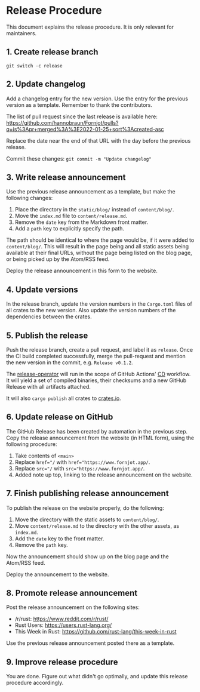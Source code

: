 # Release Procedure

This document explains the release procedure. It is only relevant for maintainers.


## 1. Create release branch

```
git switch -c release
```

## 2. Update changelog

Add a changelog entry for the new version. Use the entry for the previous version as a template. Remember to thank the contributors.

The list of pull request since the last release is available here:
https://github.com/hannobraun/Fornjot/pulls?q=is%3Apr+merged%3A%3E2022-01-25+sort%3Acreated-asc

Replace the date near the end of that URL with the day before the previous release.

Commit these changes: `git commit -m "Update changelog"`


## 3. Write release announcement

Use the previous release announcement as a template, but make the following changes:

1. Place the directory in the `static/blog/` instead of `content/blog/`.
2. Move the `index.md` file to `content/release.md`.
2. Remove the `date` key from the Markdown front matter.
3. Add a `path` key to explicitly specify the path.

The path should be identical to where the page would be, if it were added to `content/blog/`. This will result in the page being and all static assets being available at their final URLs, without the page being listed on the blog page, or being picked up by the Atom/RSS feed.

Deploy the release announcement in this form to the website.


## 4. Update versions

In the release branch, update the version numbers in the `Cargo.toml` files of all crates to the new version. Also update the version numbers of the dependencies between the crates.


## 5. Publish the release

Push the release branch, create a pull request, and label it as `release`. Once the CI build completed successfully, merge the pull-request and mention the new version in the commit, e.g. `Release v0.1.2`.

The [release-operator](./tools/release-operator) will run in the scope of GitHub Actions' [CD](./.github/workflows/cd.yml) workflow. It will yield a set of compiled binaries, their checksums and a new GitHub Release with all artifacts attached.

It will also `cargo publish` all crates to [crates.io](https://crates.io/).


## 6. Update release on GitHub

The GitHub Release has been created by automation in the previous step. Copy the release announcement from the website (in HTML form), using the following procedure:

1. Take contents of `<main>`
2. Replace `href="/` with `href="https://www.fornjot.app/`.
3. Replace `src="/` with `src="https://www.fornjot.app/`.
4. Added note up top, linking to the release announcement on the website.


## 7. Finish publishing release announcement

To publish the release on the website properly, do the following:

1. Move the directory with the static assets to `content/blog/`.
2. Move `content/release.md` to the directory with the other assets, as `index.md`.
3. Add the `date` key to the front matter.
4. Remove the `path` key.

Now the announcement should show up on the blog page and the Atom/RSS feed.

Deploy the announcement to the website.


## 8. Promote release announcement

Post the release announcement on the following sites:

- /r/rust: https://www.reddit.com/r/rust/
- Rust Users: https://users.rust-lang.org/
- This Week in Rust: https://github.com/rust-lang/this-week-in-rust

Use the previous release announcement posted there as a template.


## 9. Improve release procedure

You are done. Figure out what didn't go optimally, and update this release procedure accordingly.
